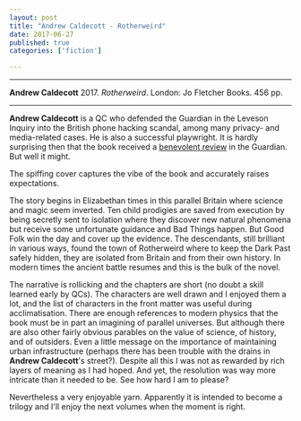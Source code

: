 ```yaml
---
layout: post
title: "Andrew Caldecott - Rotherweird"
date: 2017-06-27
published: true
categories: ['fiction']

---
```



***
<b>Andrew Caldecott</b> 2017. _Rotherweird_. London: Jo Fletcher Books. 456 pp.

***
**Andrew Caldecott** is a QC who defended the Guardian in the Leveson Inquiry into the British phone hacking scandal, among many privacy- and media-related cases.  He is also a successful playwright.  It is hardly surprising then that the book received a [benevolent review](https://www.theguardian.com/books/2017/may/18/rotherweird-by-andrew-caldecott-review) in the Guardian.   But well it might.

The spiffing cover captures the vibe of the book and accurately raises expectations. 

<img align="right" src="https://www.quercusbooks.co.uk/assets/Quercus/img/book/619/isbn9781784297619.jpg" alt="">  

The story begins in Elizabethan times in this parallel Britain where science and magic seem inverted. Ten child prodigies are saved from execution by being secretly sent to isolation where they discover new natural phenomena but receive some unfortunate guidance and Bad Things happen.  But Good Folk win the day and cover up the evidence.  The descendants, still brilliant in various ways, found the town of Rotherweird where to keep the Dark Past safely hidden, they are isolated from Britain and from their own history.  In modern times the ancient battle resumes and this is the bulk of the novel.    

The narrative is rollicking and the chapters are short (no doubt a skill learned early by QCs).  The characters are well drawn and I enjoyed them a lot, and the list of characters in the front matter was useful during acclimatisation.  There are enough references to modern physics that the book must be in part an imagining of parallel universes.  But although there are also other fairly obvious parables on the value of science, of history, and of outsiders.  Even a little message on the importance of maintaining urban infrastructure (perhaps there has been trouble with the drains in **Andrew Caldecott**'s street?).  Despite all this I was not as rewarded by rich layers of meaning as I had hoped.  And yet, the resolution was way more intricate than it needed to be. See how hard I am to please? 

Nevertheless a very enjoyable yarn.  Apparently it is intended to become a trilogy and I'll enjoy the next volumes when the moment is right. 

